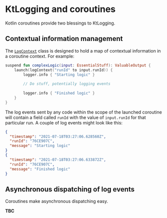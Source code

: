 # KtLogging and coroutines

Kotlin coroutines provide two blessings to KtLogging.

## Contextual information management

The [`LogContext`](../src/commonMain/kotlin/ktlogging/context/LogContext.kt)
class is designed to hold a map of contextual information in a
coroutine context. For example:

```kotlin
suspend fun complexLogic(input: EssentialStuff): ValuableOutput {
    launch(logContext("runId" to input.runId)) {
        logger.info { "Starting logic" }
        
        // Do stuff, potentially logging events
        
        logger.info { "Finished logic" }
    }
}
```

The log events sent by any code within the scope of the launched
coroutine will contain a field called `runId` with the value of
`input.runId` for that particular run. A couple of log events might look like this:

```json
{
  "timestamp": "2021-07-18T03:27:06.628560Z",
  "runId": "76CE907C",
  "message": "Starting logic"
}
{
  "timestamp": "2021-07-18T03:27:06.633872Z",
  "runId": "76CE907C",
  "message": "Finished logic"
}
```

## Asynchronous dispatching of log events

Coroutines make asynchronous dispatching easy.

**TBC**
